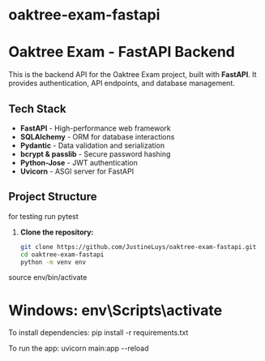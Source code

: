 # oaktree-exam-fastapi

# Oaktree Exam - FastAPI Backend

This is the backend API for the Oaktree Exam project, built with **FastAPI**. It provides authentication, API endpoints, and database management.

## Tech Stack

- **FastAPI** - High-performance web framework
- **SQLAlchemy** - ORM for database interactions
- **Pydantic** - Data validation and serialization
- **bcrypt & passlib** - Secure password hashing
- **Python-Jose** - JWT authentication
- **Uvicorn** - ASGI server for FastAPI

## Project Structure

for testing
run pytest

1. **Clone the repository:**
   ```bash
   git clone https://github.com/JustineLuys/oaktree-exam-fastapi.git
   cd oaktree-exam-fastapi
   python -m venv env
  source env/bin/activate  
  # Windows: env\Scripts\activate

To install dependencies:
pip install -r requirements.txt


To run the app:
uvicorn main:app --reload
